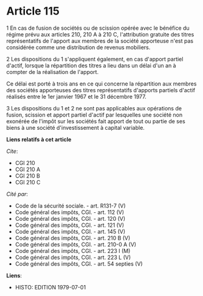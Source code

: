 # Article 115

1  En cas de fusion de sociétés ou de scission opérée avec le bénéfice du régime prévu aux articles 210, 210 A à 210 C,
l'attribution gratuite des titres représentatifs de l'apport aux membres de la société apporteuse n'est pas considérée comme
une distribution de revenus mobiliers.

2  Les dispositions du 1 s'appliquent également, en cas d'apport partiel d'actif, lorsque la répartition des titres a lieu
dans un délai d'un an à compter de la réalisation de l'apport.

Ce délai est porté à trois ans en ce qui concerne la répartition aux membres des sociétés apporteuses des titres
représentatifs d'apports partiels d'actif réalisés entre le 1er janvier 1967 et le 31 décembre 1977.

3  Les dispositions du 1 et 2 ne sont pas applicables aux opérations de fusion, scission et apport partiel d'actif par
lesquelles une société non exonérée de l'impôt sur les sociétés fait apport de tout ou partie de ses biens à une société
d'investissement à capital variable.

**Liens relatifs à cet article**

_Cite_:

  - CGI 210
  - CGI 210 A
  - CGI 210 B
  - CGI 210 C

_Cité par_:

  - Code de la sécurité sociale. - art. R131-7 (V)
  - Code général des impôts, CGI. - art. 112 (V)
  - Code général des impôts, CGI. - art. 120 (V)
  - Code général des impôts, CGI. - art. 121 (V)
  - Code général des impôts, CGI. - art. 145 (V)
  - Code général des impôts, CGI. - art. 210 B (V)
  - Code général des impôts, CGI. - art. 210-0 A (V)
  - Code général des impôts, CGI. - art. 223 I (M)
  - Code général des impôts, CGI. - art. 223 L (V)
  - Code général des impôts, CGI. - art. 54 septies (V)

**Liens**:

  - HISTO: EDITION 1979-07-01

